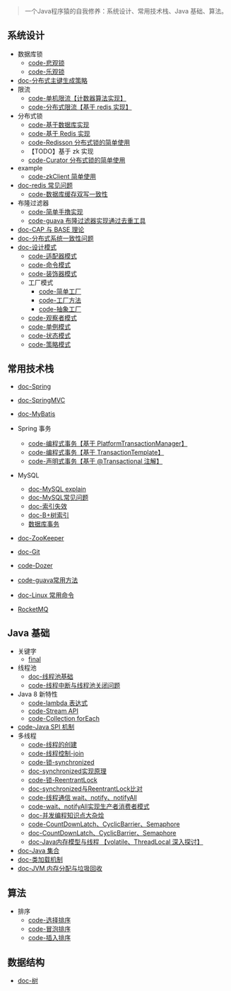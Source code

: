 
> 一个Java程序猿的自我修养：系统设计、常用技术栈、Java 基础、算法。

## 系统设计
- 数据库锁
    - [code-悲观锁](src/main/java/com/kundy/cranberry/systemdesign/dblock/PessimisticLock.java)
    - [code-乐观锁](src/main/java/com/kundy/cranberry/systemdesign/dblock/OptimismLock.java)
- [doc-分布式主键生成策略](docs/systemdesign/分布式主键生成策略.md)    
- 限流     
    - [code-单机限流【计数器算法实现】](src/main/java/com/kundy/cranberry/systemdesign/ratelimiter/StandAloneRateLimiter.java)
    - [code-分布式限流【基于 redis 实现】](src/main/java/com/kundy/cranberry/systemdesign/ratelimiter/RedisRateLimiter.java)
- 分布式锁
    - [code-基于数据库实现](src/main/java/com/kundy/cranberry/systemdesign/distributedlock/DbDistributedLock.java)
    - [code-基于 Redis 实现](src/main/java/com/kundy/cranberry/systemdesign/distributedlock/RedisDistributedLock.java)
    - [code-Redisson 分布式锁的简单使用](src/main/java/com/kundy/cranberry/systemdesign/distributedlock/RedissonDistributedLock.java)
    - 【TODO】基于 zk 实现 
    - [code-Curator 分布式锁的简单使用](src/main/java/com/kundy/cranberry/systemdesign/distributedlock/CuratorDistributedLock.java)
- example
    - [code-zkClient 简单使用](src/main/java/com/kundy/cranberry/systemdesign/example/ZkExample.java)
- [doc-redis 常见问题](docs/systemdesign/redis常见问题.md)
    - [code-数据库缓存双写一致性](src/main/java/com/kundy/cranberry/systemdesign/redisproblem/DbCacheDoubleWriteConsistency.java)
- 布隆过滤器
    - [code-简单手撸实现](src/main/java/com/kundy/cranberry/systemdesign/bloomfilter/SimpleBloomFilter.java)
    - [code-guava 布隆过滤器实现通过去重工具](src/main/java/com/kundy/cranberry/systemdesign/deduplication)
- [doc-CAP 与 BASE 理论](docs/systemdesign/CAP与BASE理论.md)
- [doc-分布式系统一致性问题](docs/systemdesign/分布式系统一致性问题.md)
- [doc-设计模式](docs/systemdesign/设计模式.md)
    - [code-适配器模式](src/main/java/com/kundy/cranberry/systemdesign/designpattern/adapter)
    - [code-命令模式](src/main/java/com/kundy/cranberry/systemdesign/designpattern/command)
    - [code-装饰器模式](src/main/java/com/kundy/cranberry/systemdesign/designpattern/decorator)
    - 工厂模式
        - [code-简单工厂](src/main/java/com/kundy/cranberry/systemdesign/designpattern/factory/simple)
        - [code-工厂方法](src/main/java/com/kundy/cranberry/systemdesign/designpattern/factory/factory)
        - [code-抽象工厂](src/main/java/com/kundy/cranberry/systemdesign/designpattern/factory/abstractfactory)
    - [code-观察者模式](src/main/java/com/kundy/cranberry/systemdesign/designpattern/observer)
    - [code-单例模式](src/main/java/com/kundy/cranberry/systemdesign/designpattern/singleton)
    - [code-状态模式](src/main/java/com/kundy/cranberry/systemdesign/designpattern/state)
    - [code-策略模式](src/main/java/com/kundy/cranberry/systemdesign/designpattern/strategy)

## 常用技术栈
- [doc-Spring](docs/thridparty/spring.md)
- [doc-SpringMVC](docs/thridparty/springmvc.md)
- [doc-MyBatis](docs/thridparty/mybatis.md)
- Spring 事务
    - [code-编程式事务【基于 PlatformTransactionManager】](src/main/java/com/kundy/cranberry/thirdparty/transaction/ProgrammingTx.java)
    - [code-编程式事务【基于 TransactionTemplate】](src/main/java/com/kundy/cranberry/thirdparty/transaction/TemplateTx.java)
    - [code-声明式事务【基于 @Transactional 注解】](src/main/java/com/kundy/cranberry/thirdparty/transaction/AnnotationTx.java)
- MySQL
    - [doc-MySQL explain](docs/thridparty/mysql/explain.md)
    - [doc-MySQL常见问题](docs/thridparty/mysql/MySQL常见问题.md)
    - [doc-索引失效](docs/thridparty/mysql/索引失效.md)
    - [doc-B+树索引](docs/thridparty/mysql/B+树索引.md)
    - [数据库事务]()
    
- [doc-ZooKeeper](docs/thridparty/zookeeper.md)
- [doc-Git](docs/thridparty/git.md)
- [code-Dozer](src/main/java/com/kundy/cranberry/thirdparty/dozer)
- [code-guava常用方法](src/main/java/com/kundy/cranberry/thirdparty/guava/GuavaUsage.java)
- [doc-Linux 常用命令](docs/thridparty/Linux常用命令.md)
- [RocketMQ]()

## Java 基础
- 关键字
    - [final]()
- 线程池
    - [doc-线程池基础](/docs/javabasis/threadpool/线程池基础.md)
    - [code-线程中断与线程池关闭问题](src/main/java/com/kundy/cranberry/javabasis/threadpoolproblem/ThreadPoolShutdown.java)
- Java 8 新特性
    - [code-lambda 表达式](src/main/java/com/kundy/cranberry/javabasis/newfeature/lambdaexpression)
    - [code-Stream API](src/main/java/com/kundy/cranberry/javabasis/newfeature/streamapi/StreamApiTest.java)
    - [code-Collection forEach](src/main/java/com/kundy/cranberry/javabasis/newfeature/collectionforeach/CollectionForEachTest.java)
- [code-Java SPI 机制](src/main/java/com/kundy/cranberry/javabasis/spi)
- 多线程
    - [code-线程的创建](src/main/java/com/kundy/cranberry/javabasis/multithread/create/HowCreateAThread.java)
    - [code-线程控制-join](src/main/java/com/kundy/cranberry/javabasis/multithread/control/JoinTest.java)
    - [code-锁-synchronized](src/main/java/com/kundy/cranberry/javabasis/multithread/lock/TestSynchronizedMain.java)
    - [doc-synchronized实现原理]()
    - [code-锁-ReentrantLock](src/main/java/com/kundy/cranberry/javabasis/multithread/lock/TestReentrantLockMain.java)
    - [doc-synchronized与ReentrantLock比对]()
    - [code-线程通信 wait、notify、notifyAll]()
    - [code-wait、notifyAll实现生产者消费者模式]()
    - [doc-并发编程知识点大杂烩](docs/javabasis/multithread/并发编程知识点大杂烩.md)
    - [code-CountDownLatch、CyclicBarrier、Semaphore](src/main/java/com/kundy/cranberry/javabasis/multithread/tools)
    - [doc-CountDownLatch、CyclicBarrier、Semaphore](docs/javabasis/multithread/CountDownLatch、CyclicBarrier、Semaphore.md)
    - [doc-Java内存模型与线程 【volatile、ThreadLocal 深入探讨】](docs/javabasis/multithread/Java内存模型与线程.md)
- [doc-Java 集合](docs/javabasis/Java集合.md)
- [doc-类加载机制](docs/javabasis/类加载机制.md)
- [doc-JVM 内存分配与垃圾回收](docs/javabasis/垃圾回收.md)

## 算法
- 排序
    - [code-选择排序](src/main/java/com/kundy/cranberry/algorithm/sort/SelectSort.java)
    - [code-冒泡排序](src/main/java/com/kundy/cranberry/algorithm/sort/BubbleSort.java)
    - [code-插入排序](src/main/java/com/kundy/cranberry/algorithm/sort/InsertSort.java)

## 数据结构
- [doc-树](docs/datastructure/树.md)